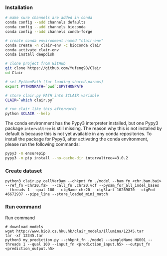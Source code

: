 ### Installation

```bash
# make sure channels are added in conda
conda config --add channels defaults
conda config --add channels bioconda
conda config --add channels conda-forge

# create conda environment named "clair-env"
conda create -n clair-env -c bioconda clair
conda activate clair-env
conda install deepdish

# clone project from GitHub
git clone https://github.com/Yufeng98/Clair
cd Clair

# set PythonPath (for loading shared.params)
export PYTHONPATH=`pwd`:$PYTHONPATH

# store clair.py PATH into $CLAIR variable
CLAIR=`which clair.py`

# run clair like this afterwards
python $CLAIR --help
```

The conda environment has the Pypy3 interpreter installed, but one Pypy3 package `intervaltree` is still missing. The reason why this is not installed by default is because this is not yet available in any conda repositories. To install the package for Pypy3, after activating the conda environment, please run the following commands:

```bash
pypy3 -m ensurepip
pypy3 -m pip install --no-cache-dir intervaltree==3.0.2
```

### Create dataset

```shell
python3 clair.py callVarBam --chkpnt_fn ./model --bam_fn <chr.bam.bai> --ref_fn <chr20.fa>  --call_fn .chr20.vcf --pysam_for_all_indel_bases --threads 1 --qual 100 --ctgName chr20 --ctgStart 10269870 --ctgEnd 46672937 --pipe_line --store_loaded_mini_match
```

### Run command

Run command
```shell
# download models
wget http://www.bio8.cs.hku.hk/clair_models/illumina/12345.tar
tar -xf 12345.tar
python3 my_prediction.py --chkpnt_fn ./model --sampleName HG001 --threads 1 --qual 100 --input_fn <prediction_input.h5> --output_fn <prediction_output.h5>
```

